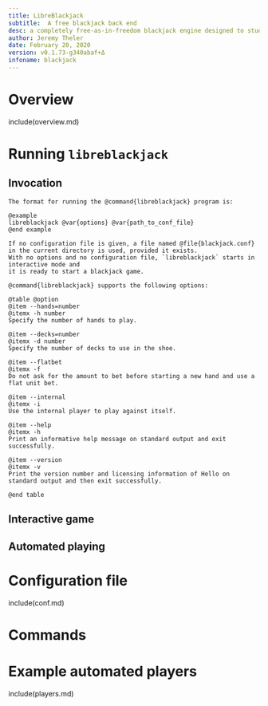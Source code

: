 ```yaml
---
title: LibreBlackjack
subtitle:  A free blackjack back end
desc: a completely free-as-in-freedom blackjack engine designed to study and analyze the game statistics using different playing strategies ranging from simple card counting up to other complex algorithms based on artificial intelligence.
author: Jeremy Theler
date: February 20, 2020
version: v0.1.73-g340abaf+Δ
infoname: blackjack
---
```


# Overview

include(overview.md)

# Running `libreblackjack`

## Invocation

```{=texinfo}
The format for running the @command{libreblackjack} program is:

@example
libreblackjack @var{options} @var{path_to_conf_file}
@end example

If no configuration file is given, a file named @file{blackjack.conf} in the current directory is used, provided it exists.
With no options and no configuration file, `libreblackjack` starts in interactive mode and
it is ready to start a blackjack game.

@command{libreblackjack} supports the following options:

@table @option
@item --hands=number
@itemx -h number
Specify the number of hands to play.

@item --decks=number
@itemx -d number
Specify the number of decks to use in the shoe.

@item --flatbet
@itemx -f
Do not ask for the amount to bet before starting a new hand and use a flat unit bet.

@item --internal
@itemx -i
Use the internal player to play against itself.

@item --help
@itemx -h
Print an informative help message on standard output and exit
successfully.

@item --version
@itemx -v
Print the version number and licensing information of Hello on
standard output and then exit successfully.

@end table
```

## Interactive game

## Automated playing


# Configuration file

include(conf.md)

# Commands





# Example automated players

include(players.md)




